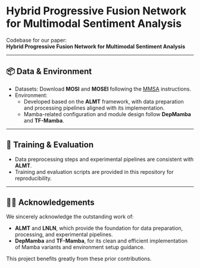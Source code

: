 # Hybrid Progressive Fusion Network for Multimodal Sentiment Analysis

Codebase for our paper:  
**Hybrid Progressive Fusion Network for Multimodal Sentiment Analysis**

---

## 📦 Data & Environment
- Datasets: Download **MOSI** and **MOSEI** following the [MMSA](https://github.com/thuiar/MMSA) instructions.  
- Environment:  
  - Developed based on the **ALMT** framework, with data preparation and processing pipelines aligned with its implementation.  
  - Mamba-related configuration and module design follow **DepMamba** and **TF-Mamba**.  

---

## 🚀 Training & Evaluation
- Data preprocessing steps and experimental pipelines are consistent with **ALMT**.  
- Training and evaluation scripts are provided in this repository for reproducibility.  

---

## 🙌🏻 Acknowledgements
We sincerely acknowledge the outstanding work of:
- **ALMT** and **LNLN**, which provide the foundation for data preparation, processing, and experimental pipelines.  
- **DepMamba** and **TF-Mamba**, for its clean and efficient implementation of Mamba variants and environment setup guidance.  

This project benefits greatly from these prior contributions.
